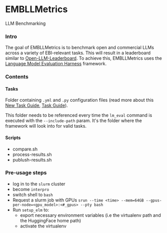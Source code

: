 # EMBLLMetrics
LLM Benchmarking 

### Intro
The goal of EMBLLMetrics is to benchmark open and commercial LLMs across a variety of EBI-relevant tasks.
This will result in a leaderboard similar to [Open-LLM-Leaderboard](https://huggingface.co/spaces/open-llm-leaderboard/open_llm_leaderboard#/).
To achieve this, EMBLLMetrics uses the [Language Model Evaluation Harness](https://github.com/EleutherAI/lm-evaluation-harness) framework.


### Contents

#### Tasks
Folder containing `.yml` and `.py` configuration files (read more about this [New Task Guide](https://github.com/EleutherAI/lm-evaluation-harness/blob/main/docs/new_task_guide.md), [Task Guide](https://github.com/EleutherAI/lm-evaluation-harness/blob/main/docs/task_guide.md)).

This folder needs to be referenced every time the `lm_eval` command is executed with the `--include-path` param. It's the folder where the framework will look into for valid tasks. 

#### Scripts
- compare.sh
- process-results.sh
- publush-results.sh

### Pre-usage steps
- log in to the `slurm` cluster
- become `interpro`
- switch shell to `bash`
- Request a slurm job with GPUs `srun --time <time> --mem=64GB --gpus-per-node=<gpu_model>:<#_gpus> --pty bash`
- Run `setup_elm` to:
  - export necessary environment variables (i.e the virtualenv path and the HuggingFace home path)
  - activate the virtualenv


